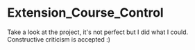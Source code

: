 # Extension_Course_Control
Take a look at the project, it's not perfect but I did what I could. Constructive criticism is accepted :)
